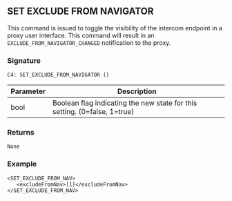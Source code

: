 ## SET EXCLUDE FROM NAVIGATOR 

This command is issued to toggle the visibility of the intercom endpoint in a proxy user interface. This command will result in an `EXCLUDE_FROM_NAVIGATOR_CHANGED` notification to the proxy.


### Signature

`C4: SET_EXCLUDE_FROM_NAVIGATOR ()`


| Parameter | Description |
| --- | --- |
| bool | Boolean flag indicating the new state for this setting. (0=false, 1=true) |


### Returns

`None`


### Example

```
<SET_EXCLUDE_FROM_NAV>
   <excludeFromNav>[1]</excludeFromNav>
</SET_EXCLUDE_FROM_NAV>
```
